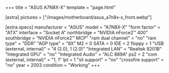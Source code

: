 +++
title     = "ASUS A7N8X-X"
template  = "page.html"

[extra]
pictures  = ["/images/motherboard/asus_a7n8x-x_front.webp"]

  [extra.specs]
  manufacturer               = "ASUS"
  model                      = "A7N8X-X"
  "form factor"              = "ATX"
  interface                  = "Socket A"
  northbridge                = "NVIDIA nForce2™ 400"
  southbridge                = "NVIDIA nForce2™ MCP"
  "ram dual channel"         = "no"
  "ram type"                 = "DDR"
  "AGP type"                 = "8X"
  M2                         = 0
  SATA                       = 0
  IDE                        = 2
  floppy                     = 1
  "USB (external, internal)" = "4 (2.0), 1 (2.0)"
  "Integrated LAN"           = "Realtek 8201B"
  "Integrated GPU"           = "no"
  "Integrated Audio"         = "ALC 889A"
  ps2                        = 2
  "com (external, internal)" = "1, 1"
  lpt                        = 1
  "sli support"              = "no"
  "crossfire support"        = "no"
  year                       = 2003
  condition                  = "Working"
+++
